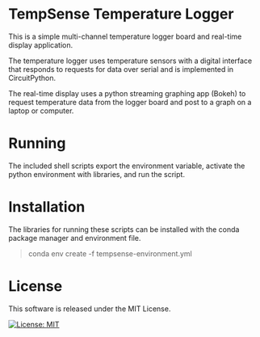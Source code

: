 # TempSense Temperature Logger

This is a simple multi-channel temperature logger board and real-time display application.

The temperature logger uses temperature sensors with a digital interface that responds to requests for data over serial and is implemented in CircuitPython.

The real-time display uses a python streaming graphing app (Bokeh) to request temperature data from the logger board and post to a graph on a laptop or computer.

# Running

The included shell scripts export the environment variable, activate the python environment with libraries, and run the script.

# Installation

The libraries for running these scripts can be installed with the conda package manager and environment file.

> conda env create -f tempsense-environment.yml

# License

This software is released under the MIT License.

[![License: MIT](https://img.shields.io/badge/License-MIT-yellow.svg)](https://opensource.org/licenses/MIT)